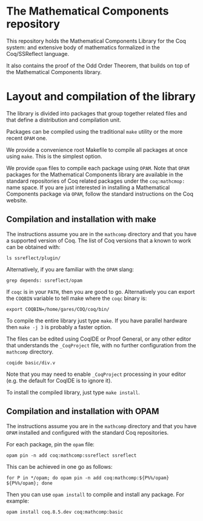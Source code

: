 # The Mathematical Components repository

This repository holds the Mathematical Components Library for the Coq system:
and extensive body of mathematics formalized in the Coq/SSReflect language.

It also contains the proof of the Odd Order Theorem, that builds on top
of the Mathematical Components library.

# Layout and compilation of the library

The library is divided into packages that group together related
files and that define a distribution and compilation unit.

Packages can be compiled using the traditional `make` utility or
the more recent `OPAM` one.

We provide a convenience root Makefile to compile all packages
at once using `make`.  This is the simplest option.

We provide `opam` files to compile each package using `OPAM`.
Note that `OPAM` packages for the Mathematical Components library
are available in the standard repositories of Coq related packages
under the `coq:mathcmop:` name space.  If you are just interested
in installing a Mathematical Components package via `OPAM`, follow
the standard instructions on the Coq website.

## Compilation and installation with make

The instructions assume you are in the `mathcomp` directory and that
you have a supported version of Coq.
The list of Coq versions that a known to work can be obtained with:
```
ls ssreflect/plugin/
```
Alternatively, if you are familiar with the `OPAM` slang:
```
grep depends: ssreflect/opam
```

If `coqc` is in your `PATH`, then you are good to go.  Alternatively you
can export the `COQBIN` variable to tell make where the `coqc` binary is:
```
export COQBIN=/home/gares/COQ/coq/bin/
```

To compile the entire library just type `make`. If you have parallel
hardware then `make -j 3` is probably a faster option. 

The files can be edited using CoqIDE or Proof General, or any
other editor that understands the `_CoqProject` file, with no
further configuration from the `mathcomp` directory.
```
coqide basic/div.v
```
Note that you may need to enable `_CoqProject` processing in your
editor (e.g. the default for CoqIDE is to ignore it).

To install the compiled library, just type `make install`.

## Compilation and installation with OPAM

The instructions assume you are in the `mathcomp` directory
and that you have `OPAM` installed and configured with the
standard Coq repositories.

For each package, pin the `opam` file:
```
opam pin -n add coq:mathcomp:ssreflect ssreflect
```
This can be achieved in one go as follows:
```
for P in */opam; do opam pin -n add coq:mathcomp:${P%%/opam} ${P%%/opam}; done
```

Then you can use `opam install` to compile and install any package.
For example:
```
opam install coq.8.5.dev coq:mathcomp:basic
```
